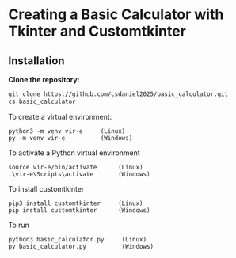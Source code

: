 # Creating a Basic Calculator with Tkinter and Customtkinter

## Installation

**Clone the repository:**

```bash
git clone https://github.com/csdaniel2025/basic_calculator.git
cs basic_calculator
```

To create a virtual environment:
```
python3 -m venv vir-e     (Linux)
py -m venv vir-e          (Windows)
```

To activate a Python virtual environment
```
source vir-e/bin/activate      (Linux)
.\vir-e\Scripts\activate       (Windows)
```

To install customtkinter
```
pip3 install customtkinter     (Linux)
pip install customtkinter      (Windows)
```

To run
```
python3 basic_calculator.py     (Linux)
py basic_calculator.py          (Windows)
```
